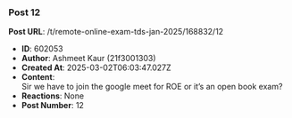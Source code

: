 ### Post 12
**Post URL**: /t/remote-online-exam-tds-jan-2025/168832/12
- **ID**: 602053
- **Author**: Ashmeet Kaur (21f3001303)
- **Created At**: 2025-03-02T06:03:47.027Z
- **Content**:  
  Sir we have to join the google meet for ROE or it’s an open book exam?
- **Reactions**: None
- **Post Number**: 12

